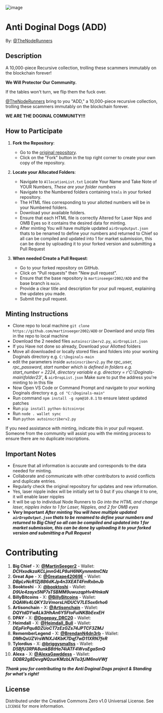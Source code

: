 ![image](https://github.com/GreatApe42069/ADD/assets/153969184/e7b05d19-05df-4cb1-8103-e43706fad3e7)

# Anti Doginal Dogs (ADD)
By: [@TheNodeRunners](https://twitter.com/TheNodeRunners)

## Description
A 10,000-piece Recursive collection, trolling these scammers immutably on the blockchain forever!

**We Will Protector Our Community.** 

If the tables won't turn, we flip them the fuck over.

[@TheNodeRunners](https://twitter.com/TheNodeRunners) bring to you "ADD," a 10,000-piece recursive collection, trolling these scammers immutably on the blockchain forever.

**WE ARE THE DOGINAL COMMUNITY!!!**

## How to Participate

1. **Fork the Repository**:
   - Go to the [original repository](https://github.com/martinseeger2002/ADD).
   - Click on the "Fork" button in the top right corner to create your own copy of the repository.

2. **Locate your Allocated Folders**:
   - Navigate to `AllocationList.txt` Locate Your Name and Take Note of YOUR Numbers, *These are your folder numbers*
   - Navigate to the Numbered folders containing `htmls` in your forked repository.
   - The HTML files corresponding to your allotted numbers will be in your Numbered folders.
   - Download your available folders.
   - Ensure that each HTML file is correctly Altered for Laser Nips and OMB Eyes so it contains the desired data for minting.
   - After minting You will have multiple updated `airDropOutput.json` thats to be renamed to define your numbers and returned to Chief so all can be compiled and updated into 1 for market submission, this can be done by uploading it to your forked version and submitting a Pull Request

4. **When needed Create a Pull Request**:
   - Go to your forked repository on GitHub.
   - Click on "Pull requests" then "New pull request".
   - Ensure that the base repository is `martinseeger2002/ADD` and the base branch is `main`.
   - Provide a clear title and description for your pull request, explaining the updates you made.
   - Submit the pull request.

## Minting Instructions

   - Clone repo to local machine `git clone https://github.com/martinseeger2002/ADD` or Downlaod and unzip files in the repo to local machine
   - Download the 2 needed files `autoinscriberv2.py`, `airDropList.json`
   - If you Have not done so already, Download your Allotted folders
   - Move all downloaded or locally stored files and folders into your working Doginals directory e.g. `C:\Doginals-main`
   - edit the parameters inside `autoinscriberv2.py` *the rpc_user, rpc_password, start number which is defined in folders e.g. start_number = 2224*, *directory variable e.g. directory = r'C:\Doginals-main\folder23'*, & `airDropList.json` Make sure to put the address you're minting to in this file
   - Now Open VS Code or Command Prompt and navigate to your working Doginals directory e.g. `cd "C:\Doginals-main"`
   - Run command `npm install -g npm@10.8.1` to ensure latest updated patches
   - Run `pip install python-bitcoinrpc`
   - Run `node . wallet sync`
   - Run `python autoinscriberv2.py`

If you need assistance with minting, indicate this in your pull request. Someone from the community will assist you with the minting process to ensure there are no duplicate inscriptions.

## Important Notes

   - Ensure that all information is accurate and corresponds to the data needed for minting.
   - Collaborate and communicate with other contributors to avoid conflicts and duplicate entries.
   - Regularly check the original repository for updates and new information.
   - Yes, laser nipple index will be initially set to 0 but if you change it to one, it will enable laser nipples
   - It will be up to individual Node Runners to *Go into the HTML and change laser, nipples index to 1 for Laser, Nipples, and 2 for OMB eyes*
   - **Very Important** ***After minting You will have multiple updated `airDropOutput.json` thats to be renamed to define your numbers and returned to **Big Chief** so all can be compiled and updated into 1 for market submission, this can be done by uploading it to your forked version and submitting a Pull Request***

# Contributing

1. **Big Chief** - X: <a href="https://x.com/martinseeger2"><strong>@MartinSeeger2</strong></a> - Wallet: ***DCHxodkzaKCLjmnG4LP8uH6NKynmntmCNz***
2. **Great Ape** - X: <a href="https://x.com/Greatape42069E"><strong>@Greatape42069E</strong></a> - Wallet:  ***DBpLvNcR1Zj8B6dKJp4n3XEAT4FmRxbnJb***
3. **Booktoshi** - X: <a href="https://x.com/booktoshi"><strong>@booktoshi</strong></a> - Wallet: ***D9Ue4zayx5NP7sTSBMM9uwuzqpHv4HnkaN***
4. **BillyBitcoins** - X: <a href="https://x.com/billybitcoins"><strong>@BillyBitcoins</strong></a> - Wallet: ***DQAWs4LQKY3zVmorsLHDUCV7LE5ox6rho6***
5. **Artisonchain** - X: <a href="https://x.com/Artisonchain"><strong>@Artisonchain</strong></a> - Wallet: ***DQYtdDYwALk3HhAn6Y5FtoFuiNKBbEexEH***
6. **DPAY** - X: <a href="https://x.com/Dogepay_DRC20"><strong>@Dogepay_DRC20</strong></a> - Wallet:
7. **Heimdall** - X: <a href="https://x.com/Heimdall_Bull"><strong>@Heimdall_Bull</strong></a> - Wallet: ***DEpFirPqu8DZUoCT7zEzGZs74JPTCF3ZMJ***
8. **RememberLegend** - X: <a href="https://x.com/BrendanN4dn3rb"><strong>@BrendanN4dn3rb</strong></a> - Wallet: ***DMhQxUZVrsWNXJ4KbK7Dqf7wD11XRN7feR***
9. **Tylordius** - X: <a href="https://x.com/briggysmallss"><strong>@briggysmallss</strong></a> - Wallet: ***D5BfU3RPA8unkB8tHa74iATF4WvsEgaSmQ***
10. **Alexa** - X: <a href="https://x.com/AlexaGawddess"><strong>@AlexaGawddess</strong></a> - Wallet: ***DDBR2g8DevgNQzurKMzbLNTa3fJM6noVWf***

***Thank you for contributing to the Anti Doginal Dogs project & Standing for what's right!***

## License

Distributed under the Creative Commons Zero v1.0 Universal License. See `LICENSE` for more information.

